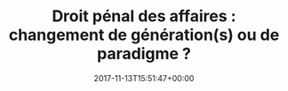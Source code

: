 ---
title: "Droit pénal des affaires : changement de génération(s) ou de paradigme ?"
date: 2017-11-13T15:51:47+00:00
concerned:
  - margot-pugliese
press:
  title: La Lettre des Juristes d’Affaires
  url: http://www.farthouat.com/medias/LJANovDec2017.pdf
---